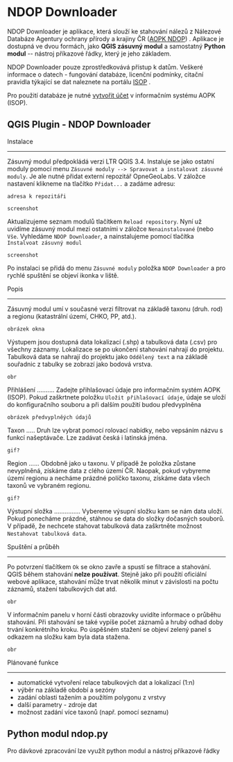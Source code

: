 NDOP Downloader
===============
NDOP Downloader je aplikace, která slouží ke stahování nálezů z Nálezové
Databáze Agentury ochrany přírody a krajiny ČR ([AOPK NDOP](https://portal.nature.cz/nd/))
. Aplikace je dostupná ve dvou formách, jako **QGIS zásuvný modul** a
samostatný **Python modul** -- nástroj příkazové řádky, který je jeho
základem. 

NDOP Downloader pouze zprostředkovává přístup k datům. Veškeré informace
o datech - fungování databáze, licenční podmínky, citační pravidla týkající
se dat naleznete na portálu
[ISOP](https://portal.nature.cz/publik_syst/ctihtmlpage.php?what=1021&nabidka=rozbalitModul&modulID=21)
.

Pro použití databáze je nutné
[vytvořit účet](https://idm.nature.cz/idm/#/registration) v informačním systému
 AOPK (ISOP).


QGIS Plugin - NDOP Downloader
-----------------------------
Instalace
*********
Zásuvný modul předpokládá verzi LTR QGIS 3.4. Instaluje se jako ostatní
moduly pomocí menu `Zásuvné moduly --> Spravovat a instalovat zásuvné moduly`.
Je ale nutné přidat externí repozitář OpneGeoLabs. V záložce nastavení klikneme
na tlačítko `Přidat...` a zadáme adresu:

    adresa k repozitáři

    screenshot

Aktualizujeme seznam modulů tlačítkem `Reload repository`. Nyní už uvidíme
zásuvný modul mezi ostatními v záložce `Nenainstalované` (nebo `Vše`.
Vyhledáme `NDOP Downloader`, a nainstalujeme pomocí tlačítka
`Instalvoat zásuvný modul`

    screenshot

Po instalaci se přidá do menu `Zásuvné moduly` položka `NDOP Downloader`
a pro rychlé spuštění se objeví ikonka v liště.

Popis
*****
Zásuvný modul umí v současné verzi filtrovat na základě taxonu (druh. rod)
a regionu (katastrální území, CHKO, PP, atd.).

    obrázek okna

Výstupem jsou dostupná data lokalizací (.shp) a tabulková data (.csv)
pro všechny záznamy. Lokalizace se po ukončení stahování nahrají do projektu.
Tabulková data se nahrají do projektu jako `Oddělený text` a na základě
souřadnic z tabulky se zobrazí jako bodová vrstva.

    obr

Přihlášení
..........
Zadejte přihlašovací údaje pro informačním systém AOPK (ISOP). Pokud
zaškrtnete položku `Uložit přihlašovací údaje`, údaje se uloží do
konfiguračního souboru a při dalším použití budou předvyplněna

    obrázek předvyplněých údajů

Taxon
.....
Druh lze vybrat pomocí rolovací nabídky, nebo vepsáním názvu s funkcí
našeptávače. Lze zadávat česká i latinská jména.

    gif?

Region
......
Obdobně jako u taxonu. V případě že položka zůstane nevyplněná, získáme
data z clého území ČR. Naopak, pokud vybyreme území regionu a necháme
prázdné políčko taxonu, získáme data všech taxonů ve vybraném regionu.

    gif?

Výstupní složka
...............
Vybereme výsupní složku kam se nám data uloží. Pokud ponecháme prázdné,
stáhnou se data do složky dočasných souborů. V případě, že nechcete
stahovat tabulková data zaškrtněte možnost `Nestahovat tabulková data`.

Spuštění a průběh
*****************
Po potvrzení tlačítkem `Ok` se okno zavře a spustí se filtrace a
stahování. QGIS během stahování **nelze používat**. Stejně jako při
použití oficiální webové aplikace, stahování může trvat několik minut v
závislosti na počtu záznamů, stažení tabulkových dat atd.

    obr

V informačním panelu v horní části obrazovky uvidíte informace o průběhu
stahování. Při stahování se také vypíše počet záznamů a hrubý odhad doby
trvání konkrétního kroku. Po úspěšném stažení se objeví zelený panel s
odkazem na složku kam byla data stažena.

    obr

Plánované funkce
****************

- automatické vytvoření relace tabulkových dat a lokalizací (1:n)
- výběr na základě období a sezóny
- zadání oblasti tažením a použítím polygonu z vrstvy
- další parametry - zdroje dat
- možnost zadání více taxonů (např. pomocí seznamu)

Python modul ndop.py
--------------------
Pro dávkové zpracování lze využít python modul a nástroj příkazové řádky
